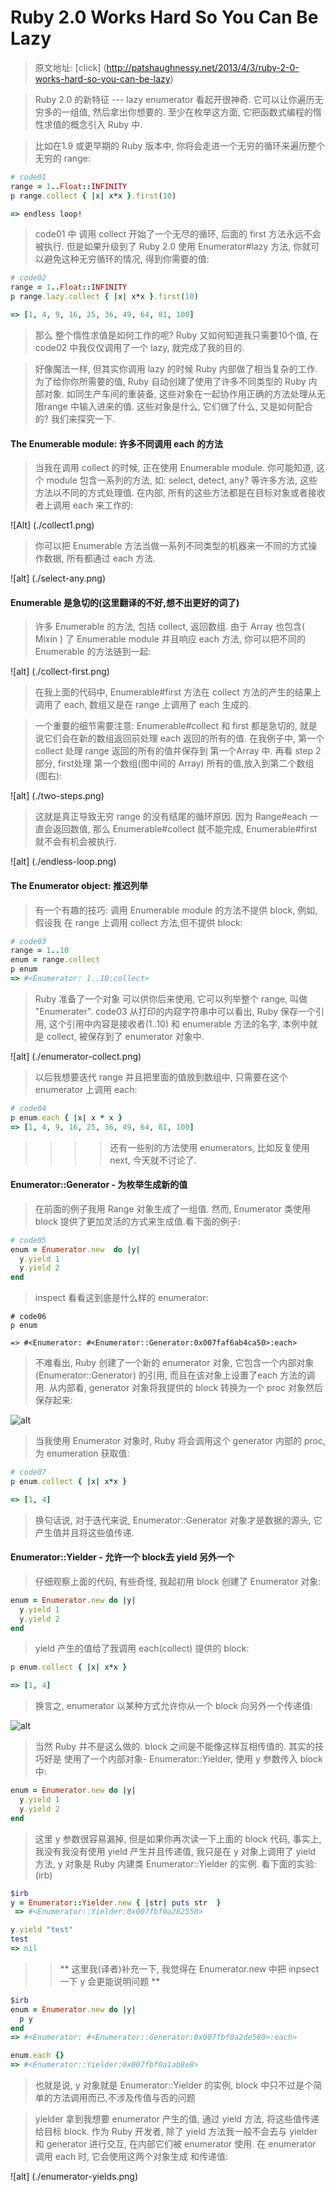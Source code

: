 # Ruby 2.0 Works Hard So You Can Be Lazy

> 原文地址: [click] (http://patshaughnessy.net/2013/4/3/ruby-2-0-works-hard-so-you-can-be-lazy)

> Ruby 2.0 的新特征 --- lazy enumerator 看起开很神奇. 它可以让你遍历无穷多的一组值, 然后拿出你想要的. 至少在枚举这方面, 它把函数式编程的惰性求值的概念引入 Ruby 中.

> 比如在1.9 或更早期的 Ruby 版本中, 你将会走进一个无穷的循环来遍历整个无穷的 range:

```ruby
# code01
range = 1..Float::INFINITY
p range.collect { |x| x*x }.first(10)

=> endless loop!
```
> code01 中 调用 collect 开始了一个无尽的循环, 后面的 first 方法永远不会被执行. 但是如果升级到了 Ruby 2.0 使用 Enumerator#lazy 方法, 你就可以避免这种无穷循环的情况, 得到你需要的值:

```ruby
# code02
range = 1..Float::INFINITY
p range.lazy.collect { |x| x*x }.first(10)

=> [1, 4, 9, 16, 25, 36, 49, 64, 81, 100]
```


> 那么 整个惰性求值是如何工作的呢? Ruby 又如何知道我只需要10个值, 在 code02 中我仅仅调用了一个 lazy, 就完成了我的目的.

> 好像魔法一样, 但其实你调用 lazy 的时候 Ruby 内部做了相当复杂的工作. 为了给你你所需要的值, Ruby 自动创建了使用了许多不同类型的 Ruby 内部对象. 如同生产车间的重装备, 这些对象在一起协作用正确的方法处理从无限range 中输入进来的值. 这些对象是什么, 它们做了什么, 又是如何配合的? 我们来探究一下.

#### The Enumerable module: 许多不同调用 each 的方法

> 当我在调用 collect 的时候, 正在使用 Enumerable module. 你可能知道, 这个 module 包含一系列的方法, 如: select, detect, any? 等许多方法, 这些方法以不同的方式处理值. 
> 在内部, 所有的这些方法都是在目标对象或者接收者上调用 each 来工作的:

![Alt] (./collect1.png)

> 你可以把 Enumerable 方法当做一系列不同类型的机器来一不同的方式操作数据, 所有都通过 each 方法.

![alt] (./select-any.png)

#### Enumerable 是急切的(这里翻译的不好,想不出更好的词了)

> 许多 Enumerable 的方法, 包括 collect, 返回数组. 由于 Array 也包含( Mixin ) 了 Enumerable module 并且响应 each 方法, 你可以把不同的 Enumerable 的方法链到一起:

![alt] (./collect-first.png)

> 在我上面的代码中, Enumerable#first 方法在 collect 方法的产生的结果上调用了 each, 数组又是在 range 上调用了 each 生成的.

> 一个重要的细节需要注意: Enumerable#collect 和 first 都是急切的, 就是说它们会在新的数组返回前处理 each 返回的所有的值. 在我例子中, 第一个 collect 处理 range 返回的所有的值并保存到 第一个Array 中.
> 再看 step 2 部分, first处理 第一个数组(图中间的 Array) 所有的值,放入到第二个数组(图右):

![alt] (./two-steps.png)

> 这就是真正导致无穷 range 的没有结尾的循环原因.  因为 Range#each 一直会返回数值, 那么 Enumerable#collect 就不能完成, Enumerable#first 就不会有机会被执行.

![alt] (./endless-loop.png)

#### The Enumerator object: 推迟列举

> 有一个有趣的技巧: 调用 Enumerable module 的方法不提供 block, 例如, 假设我 在 range 上调用 collect 方法,但不提供 block:
```ruby
# code03
range = 1..10
enum = range.collect
p enum
=> #<Enumerator: 1..10:collect>
```

> Ruby 准备了一个对象 可以供你后来使用, 它可以列举整个 range, 叫做 "Enumerater". code03 从打印的内窥字符串中可以看出, Ruby 保存一个引用, 这个引用中内容是接收者(1..10) 和 enumerable 方法的名字, 本例中就是 collect, 被保存到了 enumerator 对象中.

![alt] (./enumerator-collect.png)

> 以后我想要迭代 range 并且把里面的值放到数组中, 只需要在这个 enumerator 上调用 each:
```ruby
# code04
p enum.each { |x| x * x }
=> [1, 4, 9, 16, 25, 36, 49, 64, 81, 100]
```

>>>> 还有一些别的方法使用 enumerators, 比如反复使用 next, 今天就不讨论了.

#### Enumerator::Generator - 为枚举生成新的值

> 在前面的例子我用 Range 对象生成了一组值. 然而, Enumerator 类使用 block 提供了更加灵活的方式来生成值.看下面的例子:
```ruby
# code05
enum = Enumerator.new  do |y|
  y.yield 1
  y.yield 2
end
```

> inspect 看看这到底是什么样的 enumerator:
```ruby4
# code06
p enum

=> #<Enumerator: #<Enumerator::Generator:0x007faf6ab4ca50>:each>
```

>不难看出, Ruby 创建了一个新的 enumerator 对象, 它包含一个内部对象(Enumerator::Generator) 的引用, 而且在该对象上设置了each 方法的调用. 从内部看, generator 对象将我提供的 block 转换为一个 proc 对象然后保存起来:

![alt](./enum-generator.png)

> 当我使用 Enumerator 对象时, Ruby 将会调用这个 generator 内部的 proc, 为 enumeration 获取值:

```ruby
# code07
p enum.collect { |x| x*x }

=> [1, 4]
```

> 换句话说, 对于迭代来说, Enumerator::Generator 对象才是数据的源头, 它产生值并且将这些值传递.


#### Enumerator::Yielder - 允许一个 block去 yield 另外一个

> 仔细观察上面的代码, 有些奇怪, 我起初用 block 创建了 Enumerator 对象:

```ruby
enum = Enumerator.new do |y|
  y.yield 1
  y.yield 2
end
```

>  yield 产生的值给了我调用 each(collect) 提供的 block:

```ruby
p enum.collect { |x| x*x }

=> [1, 4]
```

> 换言之, enumerator 以某种方式允许你从一个 block 向另外一个传递值:

![alt](./two-blocks.png)

> 当然 Ruby 并不是这么做的. block 之间是不能像这样互相传值的. 其实的技巧好是 使用了一个内部对象- Enumerator::Yielder, 使用 y 参数传入 block 中:

```ruby
enum = Enumerator.new do |y|
  y.yield 1
  y.yield 2
end
```

> 这里 y 参数很容易漏掉, 但是如果你再次读一下上面的 block 代码, 事实上, 我没有我没有使用 yield 产生并且传递值, 我只是在 y 对象上调用了 yield 方法, y 对象是 Ruby 内建类 Enumerator::Yielder 的实例. 看下面的实验:(irb)

```ruby
$irb
y = Enumerator::Yielder.new { |str| puts str  }
 => #<Enumerator::Yielder:0x007fbf0a282550>

y.yield "test"
test
=> nil
```

>> ** 这里我(译者)补充一下, 我觉得在 Enumerator.new 中把 inpsect 一下 y 会更能说明问题 **

```ruby
$irb
enum = Enumerator.new do |y| 
  p y
end
=> #<Enumerator: #<Enumerator::Generator:0x007fbf0a2de580>:each>

enum.each {}
=> #<Enumerator::Yielder:0x007fbf0a1ab8e8>
```

> 也就是说, y 对象就是 Enumerator::Yielder 的实例, block 中只不过是个简单的方法调用而已,不涉及传值与否的问题

> yielder 拿到我想要 enumerator 产生的值, 通过 yield 方法, 将这些值传递给目标 block. 作为 Ruby 开发者, 除了 yield 方法我一般不会去与 yielder 和 generator 进行交互, 在内部它们被 enumerator 使用. 在 enumerator 调用 each 时, 它会使用这两个对象生成 和传递值:

![alt] (./enumerator-yields.png)



